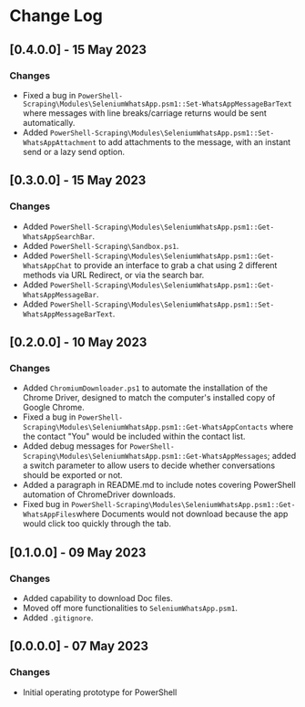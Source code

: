 # Change Log

## [0.4.0.0] - 15 May 2023
### Changes
- Fixed a bug in `PowerShell-Scraping\Modules\SeleniumWhatsApp.psm1::Set-WhatsAppMessageBarText` where messages with line breaks/carriage returns would be sent automatically.
- Added `PowerShell-Scraping\Modules\SeleniumWhatsApp.psm1::Set-WhatsAppAttachment` to add attachments to the message, with an instant send or a lazy send option.

## [0.3.0.0] - 15 May 2023
### Changes
- Added `PowerShell-Scraping\Modules\SeleniumWhatsApp.psm1::Get-WhatsAppSearchBar`.
- Added `PowerShell-Scraping\Sandbox.ps1`.
- Added `PowerShell-Scraping\Modules\SeleniumWhatsApp.psm1::Get-WhatsAppChat` to provide an interface to grab a chat using 2 different methods via URL Redirect, or via the search bar.
- Added `PowerShell-Scraping\Modules\SeleniumWhatsApp.psm1::Get-WhatsAppMessageBar`.
- Added `PowerShell-Scraping\Modules\SeleniumWhatsApp.psm1::Set-WhatsAppMessageBarText`.

## [0.2.0.0] - 10 May 2023
### Changes
- Added `ChromiumDownloader.ps1` to automate the installation of the Chrome Driver, designed to match the computer's installed copy of Google Chrome.
- Fixed a bug in `PowerShell-Scraping\Modules\SeleniumWhatsApp.psm1::Get-WhatsAppContacts` where the contact "You" would be included within the contact list.
- Added debug messages for `PowerShell-Scraping\Modules\SeleniumWhatsApp.psm1::Get-WhatsAppMessages`; added a switch parameter to allow users to decide whether conversations should be exported or not.
- Added a paragraph in README.md to include notes covering PowerShell automation of ChromeDriver downloads.
- Fixed bug in `PowerShell-Scraping\Modules\SeleniumWhatsApp.psm1::Get-WhatsAppFiles`where Documents would not download because the app would click too quickly through the tab.

## [0.1.0.0] - 09 May 2023
### Changes
- Added capability to download Doc files.
- Moved off more functionalities to `SeleniumWhatsApp.psm1`.
- Added `.gitignore`.

## [0.0.0.0] - 07 May 2023
### Changes
- Initial operating prototype for PowerShell

